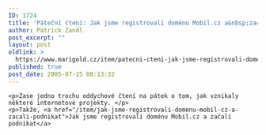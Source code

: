 ```yaml
---
ID: 1724
title: 'Páteční čtení: Jak jsme registrovali doménu Mobil.cz a&nbsp;začali podnikat'
author: Patrick Zandl
post_excerpt: ""
layout: post
oldlink: >
  https://www.marigold.cz/item/patecni-cteni-jak-jsme-registrovali-domenu-mobil-cz-a-zacali-podnikat
published: true
post_date: 2005-07-15 08:13:32
---
```

	<p>Zase jedno trochu oddychové čtení na pátek o tom, jak vznikaly některé internetové projekty. </p>
	<p>Takže, <a href="/item/jak-jsme-registrovali-domenu-mobil-cz-a-zacali-podnikat">Jak jsme registrovali doménu Mobil.cz a začali podnikat</a>
</p>